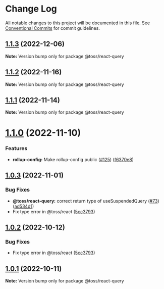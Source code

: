 # Change Log

All notable changes to this project will be documented in this file.
See [Conventional Commits](https://conventionalcommits.org) for commit guidelines.

## [1.1.3](https://github.com/toss/slash/compare/@toss/react-query@1.1.2...@toss/react-query@1.1.3) (2022-12-06)

**Note:** Version bump only for package @toss/react-query





## [1.1.2](https://github.com/toss/slash/compare/@toss/react-query@1.1.1...@toss/react-query@1.1.2) (2022-11-16)

**Note:** Version bump only for package @toss/react-query





## [1.1.1](https://github.com/toss/slash/compare/@toss/react-query@1.1.0...@toss/react-query@1.1.1) (2022-11-14)

**Note:** Version bump only for package @toss/react-query





# [1.1.0](https://github.com/toss/slash/compare/@toss/react-query@1.0.3...@toss/react-query@1.1.0) (2022-11-10)


### Features

* **rollup-config:** Make rollup-config public ([#125](https://github.com/toss/slash/issues/125)) ([f6370e8](https://github.com/toss/slash/commit/f6370e8c4b0fa926e923b518c26b7071ee0e53da))





## [1.0.3](https://github.com/toss/slash/compare/@toss/react-query@1.0.1...@toss/react-query@1.0.3) (2022-11-01)


### Bug Fixes

* **@toss/react-query:** correct return type of useSuspendedQuery ([#73](https://github.com/toss/slash/issues/73)) ([ad534d1](https://github.com/toss/slash/commit/ad534d1714d48757686120580d504021c7afb457))
* Fix type error in @toss/react ([5cc3793](https://github.com/toss/slash/commit/5cc37936e8739204f32f9f50ee61570b758343f8))





## [1.0.2](https://github.com/toss/slash/compare/@toss/react-query@1.0.1...@toss/react-query@1.0.2) (2022-10-12)


### Bug Fixes

* Fix type error in @toss/react ([5cc3793](https://github.com/toss/slash/commit/5cc37936e8739204f32f9f50ee61570b758343f8))





## [1.0.1](https://github.com/toss/slash/compare/@toss/react-query@1.0.0...@toss/react-query@1.0.1) (2022-10-11)

**Note:** Version bump only for package @toss/react-query
